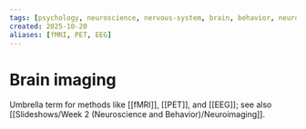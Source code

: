 ```yaml
---
tags: [psychology, neuroscience, nervous-system, brain, behavior, neurotransmitters]
created: 2025-10-20
aliases: [fMRI, PET, EEG]
---
```

# Brain imaging

Umbrella term for methods like [[fMRI]], [[PET]], and [[EEG]]; see also [[Slideshows/Week 2 (Neuroscience and Behavior)/Neuroimaging]].
